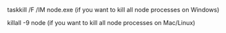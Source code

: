 taskkill /F /IM node.exe
(if you want to kill all node processes on Windows)


killall -9 node 
(if you want to kill all node processes on Mac/Linux)